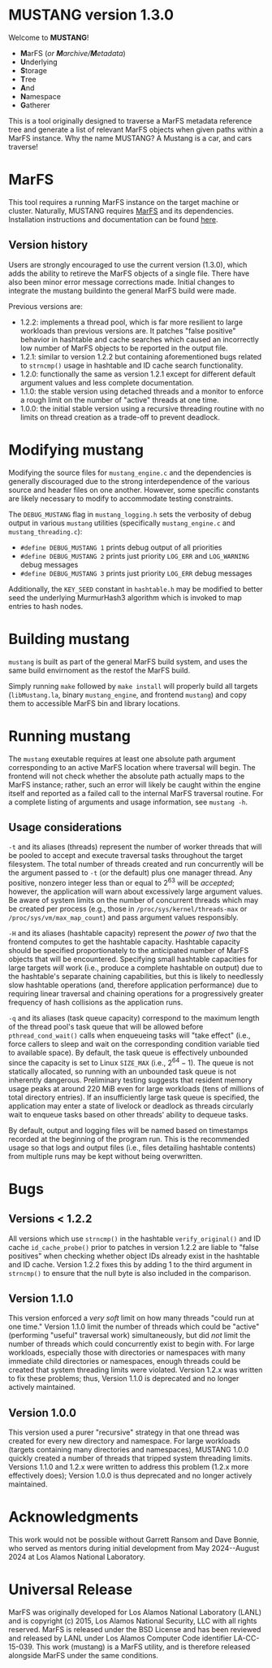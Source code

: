 # MUSTANG version 1.3.0

Welcome to **MUSTANG**!
* **M**arFS (_or **M**archive/**M**etadata_)
* **U**nderlying
* **S**torage
* **T**ree
* **A**nd
* **N**amespace
* **G**atherer

This is a tool originally designed to traverse a MarFS metadata reference tree
and generate a list of relevant MarFS objects when given paths within a MarFS
instance. Why the name MUSTANG? A Mustang is a car, and cars traverse!

# MarFS

This tool requires a running MarFS instance on the target machine or cluster.
Naturally, MUSTANG requires [MarFS](https://github.com/mar-file-system) and its
dependencies. Installation instructions and documentation can be found
[here](http://mar-file-system.github.io/marfs/new_install.html).

## Version history

Users are strongly encouraged to use the current version (1.3.0), which 
adds the ability to retireve the MarFS objects of a single file. There
have also been minor error message corrections made. Initial changes
to integrate the mustang buildinto the general MarFS build were made.

Previous versions are:
* 1.2.2: implements a thread pool, which is far more resilient to large
  workloads than previous versions are. It patches "false positive" behavior 
  in hashtable and cache searches which caused an incorrectly low number of 
  MarFS objects to be reported in the output file.
* 1.2.1: similar to version 1.2.2 but containing aforementioned bugs related to
  `strncmp()` usage in hashtable and ID cache search functionality.
* 1.2.0: functionally the same as version 1.2.1 except for different default
  argument values and less complete documentation.
* 1.1.0: the stable version using detached threads and a monitor to enforce a
  rough limit on the number of "active" threads at one time.
* 1.0.0: the initial stable version using a recursive threading routine with no
  limits on thread creation as a trade-off to prevent deadlock.

# Modifying mustang

Modifying the source files for `mustang_engine.c` and the dependencies is
generally discouraged due to the strong interdependence of the various source
and header files on one another. However, some specific constants are likely
necessary to modify to accommodate testing constraints.

The `DEBUG_MUSTANG` flag in `mustang_logging.h` sets the verbosity of debug
output in various `mustang` utilities (specifically `mustang_engine.c` and
`mustang_threading.c`):
* `#define DEBUG_MUSTANG 1` prints debug output of all priorities
* `#define DEBUG_MUSTANG 2` prints just priority `LOG_ERR` and `LOG_WARNING`
  debug messages
* `#define DEBUG_MUSTANG 3` prints just priority `LOG_ERR` debug messages

Additionally, the `KEY_SEED` constant in `hashtable.h` may be modified to
better seed the underlying MurmurHash3 algorithm which is invoked to map
entries to hash nodes.

# Building mustang

`mustang` is built as part of the general MarFS build system, and uses
the same build envirnoment as the restof the MarFS build.

Simply running `make` followed by `make install` will properly build all
targets (`libMustang.la`, binary `mustang_engine`, and frontend `mustang`) and
copy them to accessible MarFS bin and library locations.

# Running mustang

The `mustang` exeutable requires at least one absolute path argument
corresponding to an active MarFS location where traversal will begin. The
frontend will not check whether the absolute path actually maps to the MarFS
instance; rather, such an error will likely be caught within the engine itself
and reported as a failed call to the internal MarFS traversal routine. For a
complete listing of arguments and usage information, see `mustang -h`.

## Usage considerations

`-t` and its aliases (threads) represent the number of worker threads that will
be pooled to accept and execute traversal tasks throughout the target
filesystem. The total number of threads created and run concurrently will be
the argument passed to `-t` (or the default) plus one manager thread. Any
positive, nonzero integer less than or equal to $2^{63}$ will be _accepted_;
however, the application will warn about excessively large argument values. Be
aware of system limits on the number of concurrent threads which may be created
per process (e.g., those in `/proc/sys/kernel/threads-max` or
`/proc/sys/vm/max_map_count`) and pass argument values responsibly.

`-H` and its aliases (hashtable capacity) represent the _power of two_ that
the frontend computes to get the hashtable capacity. Hashtable capacity should
be specified proportionately to the anticipated number of MarFS objects that
will be encountered. Specifying small hashtable capacities for large targets
_will_ work (i.e., produce a complete hashtable on output) due to the
hashtable's separate chaining capabilities, but this is likely to needlessly
slow hashtable operations (and, therefore application performance) due to
requiring linear traversal and chaining operations for a progressively greater
frequency of hash collisions as the application runs.

`-q` and its aliases (task queue capacity) correspond to the maximum length of
the thread pool's task queue that will be allowed before `pthread_cond_wait()`
calls when enqueueing tasks will "take effect" (i.e., force callers to sleep
and wait on the corresponding condition variable tied to available space). By
default, the task queue is effectively unbounded since the capacity is set to
Linux `SIZE_MAX` (i.e., $2^{64} - 1$). The queue is not statically allocated,
so running with an unbounded task queue is not inherently dangerous.
Preliminary testing suggests that resident memory usage peaks at around 220 MiB
even for large workloads (tens of millions of total directory entries). If an
insufficiently large task queue is specified, the application may enter a state
of livelock or deadlock as threads circularly wait to enqueue tasks based on
other threads' ability to dequeue tasks. 

By default, output and logging files will be named based on timestamps recorded
at the beginning of the program run. This is the recommended usage so that logs
and output files (i.e., files detailing hashtable contents) from multiple runs
may be kept without being overwritten.

# Bugs

## Versions < 1.2.2

All versions which use `strncmp()` in the hashtable `verify_original()` and ID
cache `id_cache_probe()` prior to patches in version 1.2.2 are liable to "false
positives" when checking whether object IDs already exist in the hashtable and
ID cache. Version 1.2.2 fixes this by adding 1 to the third argument in
`strncmp()` to ensure that the null byte is also included in the comparison.

## Version 1.1.0

This version enforced a _very soft_ limit on how many threads "could run at one
time." Version 1.1.0 limit the number of threads which could be "active"
(performing "useful" traversal work) simultaneously, but did _not_ limit the
number of threads which could concurrently exist to begin with. For large
workloads, especially those with directories or namespaces with many immediate
child directories or namespaces, enough threads could be created that system
threading limits were violated. Version 1.2.x was written to fix these
problems; thus, Version 1.1.0 is deprecated and no longer actively maintained.

## Version 1.0.0

This version used a purer "recursive" strategy in that one thread was created
for every new directory and namespace. For large workloads (targets containing
many directories and namespaces), MUSTANG 1.0.0 quickly created a number of
threads that tripped system threading limits. Versions 1.1.0 and 1.2.x were
written to address this problem (1.2.x more effectively does); Version 1.0.0 is
thus deprecated and no longer actively maintained.

# Acknowledgments

This work would not be possible without Garrett Ransom and Dave Bonnie, who
served as mentors during initial development from May 2024--August 2024 at Los
Alamos National Laboratory.

# Universal Release

MarFS was originally developed for Los Alamos National Laboratory (LANL) and is
copyright (c) 2015, Los Alamos National Security, LLC with all rights reserved.
MarFS is released under the BSD License and has been reviewed and released by
LANL under Los Alamos Computer Code identifier LA-CC-15-039. This work
(mustang) is a MarFS utility, and is therefore released alongside MarFS under
the same conditions.
